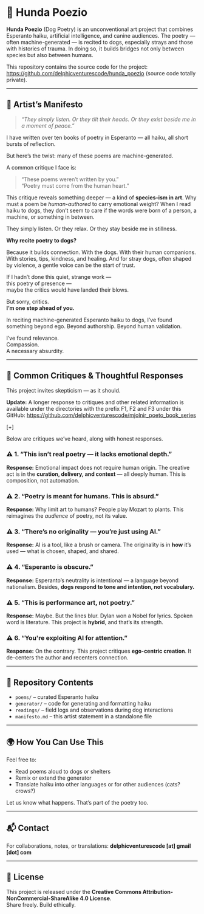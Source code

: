 # 🐶 Hunda Poezio

**Hunda Poezio** (Dog Poetry) is an unconventional art project that combines Esperanto haiku, artificial intelligence, and canine audiences. The poetry — often machine-generated — is recited to dogs, especially strays and those with histories of trauma. In doing so, it builds bridges not only between species but also between humans.

This repository contains the source code for the project:
https://github.com/delphicventurescode/hunda_poezio (source code totally private).

---

## 🎨 Artist’s Manifesto

> *“They simply listen. Or they tilt their heads. Or they exist beside me in a moment of peace.”*

I have written over ten books of poetry in Esperanto — all haiku, all short bursts of reflection.

But here’s the twist: many of these poems are machine-generated.

A common critique I face is:

> “These poems weren’t written by you.”  
> “Poetry must come from the human heart.”

This critique reveals something deeper — a kind of **species-ism in art**. Why must a poem be *human-authored* to carry emotional weight? When I read haiku to dogs, they don’t seem to care if the words were born of a person, a machine, or something in between.

They simply listen. Or they relax. Or they stay beside me in stillness.

**Why recite poetry to dogs?**

Because it builds connection. With the dogs. With their human companions. With stories, tips, kindness, and healing. And for stray dogs, often shaped by violence, a gentle voice can be the start of trust.

If I hadn’t done this quiet, strange work —  
this poetry of presence —  
maybe the critics would have landed their blows.

But sorry, critics.  
**I’m one step ahead of you.**

In reciting machine-generated Esperanto haiku to dogs, I’ve found something beyond ego. Beyond authorship. Beyond human validation.

I’ve found relevance.  
Compassion.  
A necessary absurdity.

---

## 💭 Common Critiques & Thoughtful Responses

This project invites skepticism — as it should. 

**Update:** A longer response to critiques and other related information is available under the directories with the prefix F1, F2 and F3 under this GitHub:
https://github.com/delphicventurescode/mjolnir_poeto_book_series

[+]

Below are critiques we’ve heard, along with honest responses.

### ⚠️ 1. “This isn’t real poetry — it lacks emotional depth.”
**Response:** Emotional impact does not require human origin. The creative act is in the **curation, delivery, and context** — all deeply human. This is composition, not automation.

### ⚠️ 2. “Poetry is meant for humans. This is absurd.”
**Response:** Why limit art to humans? People play Mozart to plants. This reimagines the *audience* of poetry, not its value.

### ⚠️ 3. “There’s no originality — you’re just using AI.”
**Response:** AI is a tool, like a brush or camera. The originality is in **how** it’s used — what is chosen, shaped, and shared.

### ⚠️ 4. “Esperanto is obscure.”
**Response:** Esperanto’s neutrality is intentional — a language beyond nationalism. Besides, **dogs respond to tone and intention, not vocabulary.**

### ⚠️ 5. “This is performance art, not poetry.”
**Response:** Maybe. But the lines blur. Dylan won a Nobel for lyrics. Spoken word is literature. This project is **hybrid**, and that’s its strength.

### ⚠️ 6. “You're exploiting AI for attention.”
**Response:** On the contrary. This project critiques **ego-centric creation**. It de-centers the author and recenters connection.

---

## 📂 Repository Contents

- `poems/` – curated Esperanto haiku  
- `generator/` – code for generating and formatting haiku  
- `readings/` – field logs and observations during dog interactions  
- `manifesto.md` – this artist statement in a standalone file

---

## 🌍 How You Can Use This

Feel free to:
- Read poems aloud to dogs or shelters  
- Remix or extend the generator  
- Translate haiku into other languages or for other audiences (cats? crows?)

Let us know what happens. That’s part of the poetry too.

---

## 📬 Contact

For collaborations, notes, or translations:
**delphicventurescode [at] gmail [dot] com**

---

## 🧾 License

This project is released under the **Creative Commons Attribution-NonCommercial-ShareAlike 4.0 License**.  
Share freely. Build ethically.

